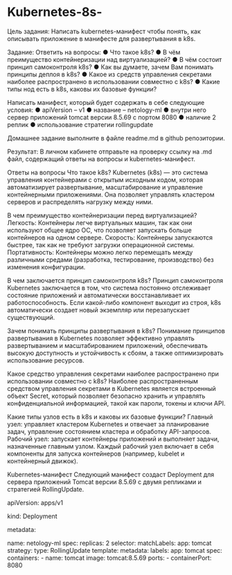 # Kubernetes-8s-
Цель задания:
Написать kubernetes-манифест чтобы понять, как описывать приложение в манифесте для развертывания в k8s.

Задание:
Ответить на вопросы: ● Что такое k8s? ● В чём преимущество контейнеризации над виртуализацией? ● В чём состоит принцип самоконтроля k8s? ● Как вы думаете, зачем Вам понимать принципы деплоя в k8s? ● Какое из средств управления секретами наиболее распространено в использовании совместно с k8s? ● Какие типы нод есть в k8s, каковы их базовые функции?

Написать манифест, который будет содержать в себе следующие условия: ● apiVersion – v1 ● название – netology-ml ● внутри него сервер приложений tomcat версии 8.5.69 с портом 8080 ● наличие 2 реплик ● использование стратегии rollingupdate

Домашнее задание выполните в файле readme.md в github репозитории.

Результат:
В личном кабинете отправьте на проверку ссылку на .md файл, содержащий ответы на вопросы и kubernetes-манифест.

Ответы на вопросы
Что такое k8s?
Kubernetes (k8s) — это система управления контейнерами с открытым исходным кодом, которая автоматизирует развертывание, масштабирование и управление контейнерными приложениями. Она позволяет управлять кластером серверов и распределять нагрузку между ними.

В чем преимущество контейнеризации перед виртуализацией?
Легкость: Контейнеры легче виртуальных машин, так как они используют общее ядро ОС, что позволяет запускать больше контейнеров на одном сервере.
Скорость: Контейнеры запускаются быстрее, так как не требуют загрузки операционной системы.
Портативность: Контейнеры можно легко перемещать между различными средами (разработка, тестирование, производство) без изменения конфигурации.

В чем заключается принцип самоконтроля k8s?
Принцип самоконтроля Kubernetes заключается в том, что система постоянно отслеживает состояние приложений и автоматически восстанавливает их работоспособность. Если какой-либо компонент выходит из строя, k8s автоматически создает новый экземпляр или перезапускает существующий.

Зачем понимать принципы развертывания в k8s?
Понимание принципов развертывания в Kubernetes позволяет эффективно управлять развертыванием и масштабированием приложений, обеспечивать высокую доступность и устойчивость к сбоям, а также оптимизировать использование ресурсов.

Какое средство управления секретами наиболее распространено при использовании совместно с k8s?
Наиболее распространенным средством управления секретами в Kubernetes является встроенный объект Secret, который позволяет безопасно хранить и управлять конфиденциальной информацией, такой как пароли, токены и ключи API.

Какие типы узлов есть в k8s и каковы их базовые функции?
Главный узел: управляет кластером Kubernetes и отвечает за планирование задач, управление состоянием кластера и обработку API-запросов.
Рабочий узел: запускает контейнеры приложений и выполняет задачи, назначенные главным узлом. Каждый рабочий узел включает в себя компоненты для запуска контейнеров (например, kubelet и контейнерный движок).

Kubernetes-манифест
Следующий манифест создаст Deployment для сервера приложений Tomcat версии 8.5.69 с двумя репликами и стратегией RollingUpdate.

apiVersion: apps/v1

kind: Deployment

metadata:

  name: netology-ml
spec:
  replicas: 2
  selector:
    matchLabels:
      app: tomcat
  strategy:
    type: RollingUpdate
  template:
    metadata:
      labels:
        app: tomcat
    spec:
      containers:
      - name: tomcat
        image: tomcat:8.5.69
        ports:
        - containerPort: 8080

